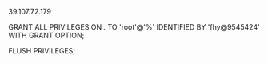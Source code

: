 39.107.72.179

	
GRANT ALL PRIVILEGES ON *.* TO 'root'@'%' IDENTIFIED BY 'fhy@9545424' WITH GRANT OPTION;

FLUSH PRIVILEGES;

















